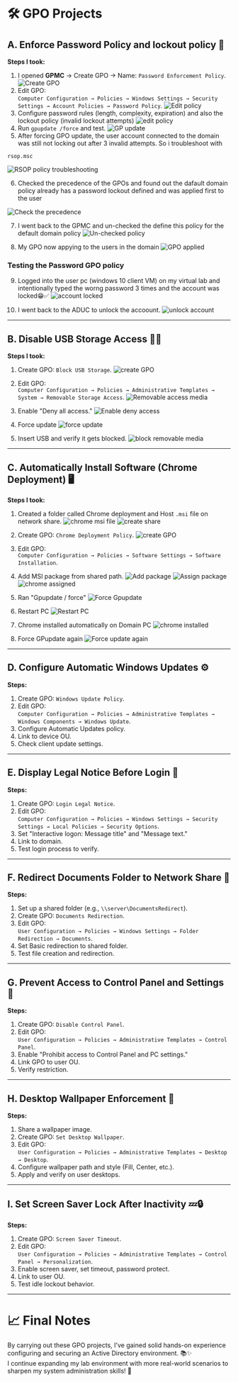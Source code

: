 # 🛠️ GPO Projects

## A. Enforce Password Policy and lockout policy 🔐

**Steps I took:**

1. I opened **GPMC** → Create GPO → Name: `Password Enforcement Policy`.
![Create GPO](images/01-New-GPO.png)
2. Edit GPO:  
   `Computer Configuration → Policies → Windows Settings → Security Settings → Account Policies → Password Policy`.
![Edit policy](images/02-password-policies.png)
3. Configure password rules (length, complexity, expiration) and also the lockout policy (invalid lockout attempts)
![edit policy ](images/03-lockout-policy.png)
4. Run `gpupdate /force` and test.
![GP update](images/04-force-GPO.png)
5. After forcing GPO update, the user account connected to the domain was still not locking out after 3 invalid attempts. So i troubleshoot with 

`rsop.msc`

![RSOP policy troubleshooting](05-rsop-msc.png)

6. Checked the precedence of the GPOs and found out the dafault domain policy already has a password lockout defined and was applied first to the user

![Check the precedence](images/06-precedence.png)

7. I went back to the GPMC and un-checked the define this policy for the default domain policy
![Un-checked policy](images/07-un-define-policy.png)

8. My GPO now appying to the users in the domain
![GPO applied](images/08-gpo-working.png)

### Testing the Password GPO policy

9. Logged into the user pc (windows 10 client VM) on my virtual lab and intentionally typed the worng password 3 times and the account was locked😁✅
![account locked](images/09-testing-GPO.png)

10. I went back to the ADUC to unlock the accoount.
![unlock account](images/10-unlock-account.png)

---

## B. Disable USB Storage Access 🔌🚫

**Steps I took:**

1. Create GPO: `Block USB Storage`.
![create GPO](images/11-Block-usb-storage.png)

2. Edit GPO:  
   `Computer Configuration → Policies → Administrative Templates → System → Removable Storage Access`.
![Removable access media](images/12-removable-storage.png)
3. Enable "Deny all access."
![Enable deny access](images/13-enable-deny-access.png)
4. Force update
![force update](images/14-force-update.png)
5. Insert USB and verify it gets blocked.
![block removable media](images/15-block-removable-media.png)


---

## C. Automatically Install Software (Chrome Deployment) 🖥️

**Steps I took:**

1. Created a folder called Chrome deployment and Host `.msi` file on network share.
![chrome msi file](images/16-chrome-msi-file.png)
![create share](images/17-create-share.png)
2. Create GPO: `Chrome Deployment Policy`.
![create GPO](images/18-link-GPO.png)
3. Edit GPO:  
   `Computer Configuration → Policies → Software Settings → Software Installation`.
4. Add MSI package from shared path.
![Add package](images/19-select-the-package.png)
![Assign package](images/20-assign-package.png)
![chrome assigned](images/21-chrome-assigned.png)

5. Ran "Gpupdate / force" 
![Force Gpupdate](images/22-gp-update.png)
6. Restart PC
![Restart PC](images/23-restart-PC.png)
7. Chrome installed automatically on Domain PC
![chrome installed](images/24-chrome-installed.png)
8. Force GPupdate again
![Force update again](images/25-force-update-again.png)

---

## D. Configure Automatic Windows Updates ⚙️

**Steps:**

1. Create GPO: `Windows Update Policy`.
2. Edit GPO:  
   `Computer Configuration → Policies → Administrative Templates → Windows Components → Windows Update`.
3. Configure Automatic Updates policy.
4. Link to device OU.
5. Check client update settings.

---

## E. Display Legal Notice Before Login 📜

**Steps:**

1. Create GPO: `Login Legal Notice`.
2. Edit GPO:  
   `Computer Configuration → Policies → Windows Settings → Security Settings → Local Policies → Security Options`.
3. Set "Interactive logon: Message title" and "Message text."
4. Link to domain.
5. Test login process to verify.

---

## F. Redirect Documents Folder to Network Share 📂

**Steps:**

1. Set up a shared folder (e.g., `\\server\DocumentsRedirect`).
2. Create GPO: `Documents Redirection`.
3. Edit GPO:  
   `User Configuration → Policies → Windows Settings → Folder Redirection → Documents`.
4. Set Basic redirection to shared folder.
5. Test file creation and redirection.

---

## G. Prevent Access to Control Panel and Settings 🛑

**Steps:**

1. Create GPO: `Disable Control Panel`.
2. Edit GPO:  
   `User Configuration → Policies → Administrative Templates → Control Panel`.
3. Enable "Prohibit access to Control Panel and PC settings."
4. Link GPO to user OU.
5. Verify restriction.

---

## H. Desktop Wallpaper Enforcement 🎨

**Steps:**

1. Share a wallpaper image.
2. Create GPO: `Set Desktop Wallpaper`.
3. Edit GPO:  
   `User Configuration → Policies → Administrative Templates → Desktop → Desktop`.
4. Configure wallpaper path and style (Fill, Center, etc.).
5. Apply and verify on user desktops.

---

## I. Set Screen Saver Lock After Inactivity 💤🔒

**Steps:**

1. Create GPO: `Screen Saver Timeout`.
2. Edit GPO:  
   `User Configuration → Policies → Administrative Templates → Control Panel → Personalization`.
3. Enable screen saver, set timeout, password protect.
4. Link to user OU.
5. Test idle lockout behavior.

---

# 📈 Final Notes

By carrying out these GPO projects, I’ve gained solid hands-on experience configuring and securing an Active Directory environment. 📚✨  
I continue expanding my lab environment with more real-world scenarios to sharpen my system administration skills! 🚀

